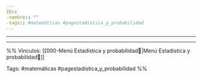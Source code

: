 ```yaml
---
ID:: 
-nombre:: ""
-tags:: #matemáticas #pagestadística_y_probabilidad 
---
```

___























___
%%
Vínculos:
[[000-Menú Estadística y probabilidad📃|Menú Estadística y probabilidad📃]]

Tags:
#matemáticas #pagestadística_y_probabilidad
%%